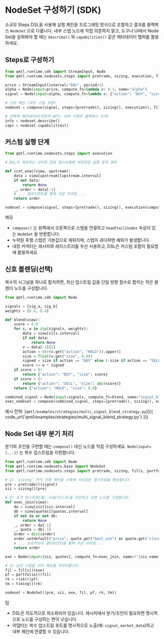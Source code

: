 # NodeSet 구성하기 (SDK)

소규모 Steps DSL을 사용해 실행 체인을 프로그래밍 방식으로 조합하고 결과를 블랙박스 `NodeSet` 으로 다룹니다. 내부 스텝 노드에 직접 의존하지 말고, 도구나 UI에서 Node Set을 살펴봐야 할 때는 `describe()` 와 `capabilities()` 같은 메타데이터 헬퍼를 활용하세요.

## Steps로 구성하기

```python
from qmtl.runtime.sdk import StreamInput, Node
from qmtl.runtime.nodesets.steps import pretrade, sizing, execution, fills, portfolio, risk, timing, compose

price = StreamInput(interval="60s", period=2)
alpha = Node(input=price, compute_fn=lambda v: 0.1, name="alpha")
signal = Node(input=alpha, compute_fn=lambda v: {"action": "BUY", "size": 1, "symbol": "BTC/USDT"})

# 기본 체인 (모든 스텁 포함)
nodeset = compose(signal, steps=[pretrade(), sizing(), execution(), fills(), portfolio(), risk(), timing()])

# 선택적 메타데이터(안정적 API; 내부 구현은 블랙박스 유지)
info = nodeset.describe()
caps = nodeset.capabilities()
```

## 커스텀 실행 단계

```python
from qmtl.runtime.nodesets.steps import execution

# DSL이 제공하는 사이징 완료 업스트림에 바인딩된 실행 로직 정의

def ccxt_exec(view, upstream):
    data = view[upstream][upstream.interval]
    if not data:
        return None
    _, order = data[-1]
    # ... 클라이언트를 통해 주문 라우팅 ...
    return order

nodeset = compose(signal, steps=[pretrade(), sizing(), execution(compute_fn=ccxt_exec), fills(), portfolio(), risk(), timing()])
```

메모
- `compose()` 는 왼쪽에서 오른쪽으로 스텝을 연결하고 `head`/`tail`/`nodes` 속성이 있는 `NodeSet` 을 반환합니다.
- 누락된 후행 스텝은 기본값으로 채워지며, 스텝이 과다하면 예외가 발생합니다.
- 내장 커넥터는 레시피와 레지스트리를 우선 사용하고, DSL은 커스텀 조합이 필요할 때 활용하세요.

## 신호 블렌딩(선택)

복수의 시그널을 하나로 합치려면, 최신 업스트림 값을 단일 방향 점수로 합치는 작은 블렌더 노드를 구성합니다.

```python
from qmtl.runtime.sdk import Node

signals = [sig_a, sig_b]
weights = [0.6, 0.4]

def blend(view):
    score = 0.0
    for s, w in zip(signals, weights):
        data = view[s][s.interval]
        if not data:
            return None
        v = data[-1][1]
        action = str(v.get("action", "HOLD")).upper()
        size = float(v.get("size", 0.0))
        signed = size if action == "BUY" else (-size if action == "SELL" else 0.0)
        score += w * signed
    if score > 0:
        return {"action": "BUY", "size": score}
    if score < 0:
        return {"action": "SELL", "size": abs(score)}
    return {"action": "HOLD", "size": 0.0}

combined_signal = Node(input=signals, compute_fn=blend, name="signal_blend", interval=sig_a.interval, period=1)
exec_nodeset = compose(combined_signal, steps=[pretrade(), sizing(), execution(), fills(), portfolio(), risk(), timing()])
```

예시 전략: [`qmtl/examples/strategies/multi_signal_blend_strategy.py`]({{ code_url('qmtl/examples/strategies/multi_signal_blend_strategy.py') }})

## Node Set 내부 분기 처리

분기와 조인을 구현할 때는 `compose()` 대신 노드를 직접 구성하세요. `Node(input=[...])` 는 복수 업스트림을 지원합니다.

```python
from qmtl.runtime.sdk import Node
from qmtl.runtime.nodesets.base import NodeSet
from qmtl.runtime.nodesets.steps import pretrade, sizing, fills, portfolio, risk, timing

# 1) `sizing` 까지 선형 체인을 구축해 사이징된 업스트림을 확보합니다.
pre = pretrade()(signal)
siz = sizing()(pre)

# 2) 추가 업스트림(예: 시세/리스크)을 조인하고 실행 노드를 구성합니다.
def exec_join(view):
    da = view[siz][siz.interval]
    db = view[quotes][quotes.interval]
    if not da or not db:
        return None
    _, order = da[-1]
    _, quote = db[-1]
    order = dict(order)
    order.setdefault("price", quote.get("best_ask") or quote.get("close"))
    # ... 브로커리지 클라이언트를 통해 주문 라우팅 ...
    return order

exe = Node(input=[siz, quotes], compute_fn=exec_join, name=f"{siz.name}_exec", interval=siz.interval, period=1)

# 3) 남은 스텁을 이어 체인을 마무리합니다.
fil = fills()(exe)
pf = portfolio()(fil)
rk = risk()(pf)
tm = timing()(rk)

nodeset = NodeSet((pre, siz, exe, fil, pf, rk, tm))
```

팁
- DSL은 의도적으로 최소화되어 있습니다. 레시피에서 분기/조인이 필요하면 명시적으로 노드를 구성하는 편이 낫습니다.
- 어댑터는 복수 업스트림 포트를 명시적으로 노출(예: `signal`, `market_data`)하고 내부 체인에 연결할 수 있습니다.
